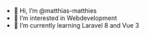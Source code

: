 - 👋 Hi, I’m @matthias-matthies
- 👀 I’m interested in Webdevelopment
- 🌱 I’m currently learning Laravel 8 and Vue 3

<!---
matthias-matthies/matthias-matthies is a ✨ special ✨ repository because its `README.md` (this file) appears on your GitHub profile.
You can click the Preview link to take a look at your changes.
--->
